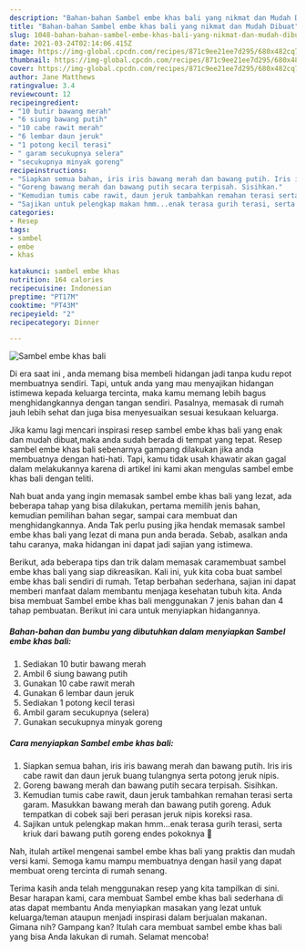 ```yaml
---
description: "Bahan-bahan Sambel embe khas bali yang nikmat dan Mudah Dibuat"
title: "Bahan-bahan Sambel embe khas bali yang nikmat dan Mudah Dibuat"
slug: 1048-bahan-bahan-sambel-embe-khas-bali-yang-nikmat-dan-mudah-dibuat
date: 2021-03-24T02:14:06.415Z
image: https://img-global.cpcdn.com/recipes/871c9ee21ee7d295/680x482cq70/sambel-embe-khas-bali-foto-resep-utama.jpg
thumbnail: https://img-global.cpcdn.com/recipes/871c9ee21ee7d295/680x482cq70/sambel-embe-khas-bali-foto-resep-utama.jpg
cover: https://img-global.cpcdn.com/recipes/871c9ee21ee7d295/680x482cq70/sambel-embe-khas-bali-foto-resep-utama.jpg
author: Jane Matthews
ratingvalue: 3.4
reviewcount: 12
recipeingredient:
- "10 butir bawang merah"
- "6 siung bawang putih"
- "10 cabe rawit merah"
- "6 lembar daun jeruk"
- "1 potong kecil terasi"
- " garam secukupnya selera"
- "secukupnya minyak goreng"
recipeinstructions:
- "Siapkan semua bahan, iris iris bawang merah dan bawang putih. Iris iris cabe rawit dan daun jeruk buang tulangnya serta potong jeruk nipis."
- "Goreng bawang merah dan bawang putih secara terpisah. Sisihkan."
- "Kemudian tumis cabe rawit, daun jeruk tambahkan remahan terasi serta garam. Masukkan bawang merah dan bawang putih goreng. Aduk tempatkan di cobek saji beri perasan jeruk nipis koreksi rasa."
- "Sajikan untuk pelengkap makan hmm...enak terasa gurih terasi, serta kriuk dari bawang putih goreng endes pokoknya 🤤"
categories:
- Resep
tags:
- sambel
- embe
- khas

katakunci: sambel embe khas 
nutrition: 164 calories
recipecuisine: Indonesian
preptime: "PT17M"
cooktime: "PT43M"
recipeyield: "2"
recipecategory: Dinner

---
```



![Sambel embe khas bali](https://img-global.cpcdn.com/recipes/871c9ee21ee7d295/680x482cq70/sambel-embe-khas-bali-foto-resep-utama.jpg)

Di era  saat ini , anda memang bisa membeli hidangan jadi tanpa kudu repot membuatnya sendiri. Tapi, untuk anda yang mau menyajikan hidangan istimewa kepada keluarga tercinta, maka kamu memang lebih bagus menghidangkannya dengan tangan sendiri. Pasalnya, memasak di rumah jauh lebih sehat dan juga bisa menyesuaikan sesuai kesukaan keluarga.

Jika kamu lagi mencari inspirasi resep sambel embe khas bali yang enak dan mudah dibuat,maka anda sudah berada di tempat yang tepat. Resep sambel embe khas bali  sebenarnya gampang dilakukan jika anda membuatnya dengan hati-hati. Tapi, kamu tidak usah khawatir akan gagal dalam melakukannya 
karena di artikel ini kami akan mengulas sambel embe khas bali dengan teliti.  



Nah buat anda yang ingin memasak sambel embe khas bali yang lezat, ada beberapa tahap yang bisa dilakukan, pertama memilih jenis bahan, kemudian pemilihan bahan segar, sampai cara membuat dan menghidangkannya. Anda Tak perlu pusing jika hendak memasak sambel embe khas bali yang lezat di mana pun anda berada. Sebab, asalkan anda  tahu caranya, maka hidangan ini dapat jadi sajian yang istimewa.

Berikut, ada beberapa tips dan trik dalam memasak caramembuat sambel embe khas bali yang siap dikreasikan. Kali ini, yuk kita coba buat sambel embe khas bali sendiri di rumah. Tetap berbahan sederhana, sajian ini dapat memberi manfaat dalam membantu menjaga kesehatan tubuh kita. Anda bisa membuat Sambel embe khas bali menggunakan 7 jenis bahan dan 4 tahap pembuatan. Berikut ini cara untuk menyiapkan hidangannya.

<!--inarticleads1-->

##### Bahan-bahan dan bumbu yang dibutuhkan dalam menyiapkan Sambel embe khas bali:

1. Sediakan 10 butir bawang merah
1. Ambil 6 siung bawang putih
1. Gunakan 10 cabe rawit merah
1. Gunakan 6 lembar daun jeruk
1. Sediakan 1 potong kecil terasi
1. Ambil  garam secukupnya (selera)
1. Gunakan secukupnya minyak goreng




<!--inarticleads2-->

##### Cara menyiapkan Sambel embe khas bali:

1. Siapkan semua bahan, iris iris bawang merah dan bawang putih. Iris iris cabe rawit dan daun jeruk buang tulangnya serta potong jeruk nipis.
1. Goreng bawang merah dan bawang putih secara terpisah. Sisihkan.
1. Kemudian tumis cabe rawit, daun jeruk tambahkan remahan terasi serta garam. Masukkan bawang merah dan bawang putih goreng. Aduk tempatkan di cobek saji beri perasan jeruk nipis koreksi rasa.
1. Sajikan untuk pelengkap makan hmm...enak terasa gurih terasi, serta kriuk dari bawang putih goreng endes pokoknya 🤤




Nah, itulah artikel mengenai  sambel embe khas bali  yang praktis dan mudah versi kami. Semoga kamu mampu membuatnya dengan hasil yang dapat membuat oreng tercinta di rumah senang. 

Terima kasih anda telah menggunakan resep yang kita tampilkan di sini. Besar harapan kami, cara membuat  Sambel embe khas bali sederhana di atas dapat membantu Anda menyiapkan masakan yang lezat untuk keluarga/teman ataupun menjadi inspirasi dalam berjualan makanan. Gimana nih? Gampang kan? Itulah cara membuat sambel embe khas bali yang bisa Anda lakukan di rumah. Selamat mencoba!

